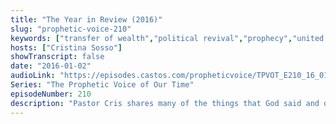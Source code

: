 ```yaml
---
title: "The Year in Review (2016)"
slug: "prophetic-voice-210"
keywords: ["transfer of wealth","political revival","prophecy","united states","philippines","prophecy to the church"]
hosts: ["Cristina Sosso"]
showTranscript: false
date: "2016-01-02"
audioLink: "https://episodes.castos.com/propheticvoice/TPVOT_E210_16_01_02-03_Year_in_Review.mp3"
Series: "The Prophetic Voice of Our Time"
episodeNumber: 210
description: "Pastor Cris shares many of the things that God said and did in 2015, and talks about what God has in store for the year 2016."
---
```

